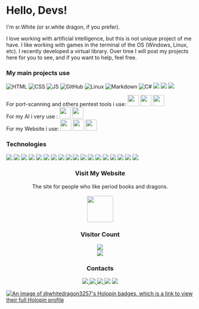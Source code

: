 # Hello, Devs!

I'm sr.White (or sr.white dragon, if you prefer).

I love working with artificial intelligence, but this is not unique project of me have. I like working with games in the terminal of the OS (Windows, Linux, etc). I recently developed a virtual library. 
Over time I will post my projects here for you to see, and if you want to help, feel free.

### **My main projects use**

![HTML](https://img.shields.io/badge/-HTML-000?&logo=html5&style=for-the-badge)
![CSS](https://img.shields.io/badge/-CSS-000?&logo=css3&logoColor=1572B6&style=for-the-badge)
![JS](https://img.shields.io/badge/-JS-000?&logo=javascript&logoColor=yellow&style=for-the-badge)
![GitHub](https://img.shields.io/badge/-GitHub-000?&logo=GitHub&style=for-the-badge)
![Linux](https://img.shields.io/badge/-Linux-000?&logo=linux&style=for-the-badge)
![Markdown](https://img.shields.io/badge/-Markdown-000?&logo=markdown&style=for-the-badge)
![C#](https://img.shields.io/badge/-Csharp-000?&logo=csharp&logoColor=purple&color=black&style=for-the-badge)
<img src="https://img.shields.io/badge/C%2B%2B-00599C?style=for-the-badge&logo=c%2B%2B&logoColor=blue&color=black"/>
<img loading="lazy" src="https://img.shields.io/badge/Arduino-00979D?style=for-the-badge&logo=Arduino&logoColor=white">
<img src="https://img.shields.io/badge/Weights_&_Biases-FFBE00?style=for-the-badge&logo=WeightsAndBiases&logoColor=yellow&color=black"/>

For port-scanning and others pentest tools i use: <img loading="lazy" src="https://cdn.jsdelivr.net/gh/devicons/devicon/icons/java/java-original.svg" width="30" height="30"/>  <img src="https://cdn.jsdelivr.net/gh/devicons/devicon@latest/icons/cassandra/cassandra-original.svg" width="30" height="30"/> <img src="https://cdn.jsdelivr.net/gh/devicons/devicon@latest/icons/redhat/redhat-plain.svg" width="30" height="30" /> <br>
For my AI i very use : <img src="https://cdn.jsdelivr.net/gh/devicons/devicon@latest/icons/cplusplus/cplusplus-original.svg" width="30" height="30"/>
 <img src="https://cdn.jsdelivr.net/gh/devicons/devicon@latest/icons/arduino/arduino-original.svg" width="30" height="30" />  
 For my Website i use: <img src="https://cdn.jsdelivr.net/gh/devicons/devicon@latest/icons/html5/html5-original.svg" width="30" height="30" /> <img src="https://cdn.jsdelivr.net/gh/devicons/devicon@latest/icons/javascript/javascript-original.svg" width="30" height="30" /> 
            <img src="https://cdn.jsdelivr.net/gh/devicons/devicon@latest/icons/css3/css3-original.svg" width="30" height="30"/> 

### Technologies
<div display="inline">
    <img loading="lazy" src="https://img.shields.io/badge/Arduino_IDE-00979D?style=for-the-badge&logo=arduino&logoColor=white">
    <img loading="lazy" src="https://img.shields.io/badge/Visual_Studio-5C2D91?style=for-the-badge&logo=visual%20studio&logoColor=white">
    <img loading="lazy" src="https://img.shields.io/badge/Eclipse-2C2255?style=for-the-badge&logo=eclipse&logoColor=white">
    <img loading="lazy" src="https://img.shields.io/badge/Android-3DDC84?style=for-the-badge&logo=android&logoColor=white">
    <img loading="lazy" src="https://img.shields.io/badge/Kali_Linux-557C94?style=for-the-badge&logo=kali-linux&logoColor=white">
    <img loading="lazy" src="https://img.shields.io/badge/Windows-0078D6?style=for-the-badge&logo=windows&logoColor=white">
    <img loading="lazy" src="https://img.shields.io/badge/Arduino-00979D?style=for-the-badge&logo=Arduino&logoColor=white">
    <img src="https://img.shields.io/badge/Lua-2C2D72?style=for-the-badge&logo=lua&logoColor=white"/>
    <img loading="lazy" src="https://img.shields.io/badge/GNU%20Bash-4EAA25?style=for-the-badge&logo=GNU%20Bash&logoColor=white">
    <img src="https://img.shields.io/badge/VirtualBox-21416b?style=for-the-badge&logo=VirtualBox&logoColor=white"/>
    <img src="	https://img.shields.io/badge/Red%20Hat-EE0000?style=for-the-badge&logo=redhat&logoColor=white"/>
    <img src="https://img.shields.io/badge/Python-FFD43B?style=for-the-badge&logo=python&logoColor=blue"/>
    <img src="https://img.shields.io/badge/apache%20netbeans-1B6AC6?style=for-the-badge&logo=apache%20netbeans%20IDE&logoColor=white"/>
    <img src="https://img.shields.io/badge/.NET-512BD4?style=for-the-badge&logo=dotnet&logoColor=white"/>
    <img src="https://img.shields.io/badge/Oracle-F80000?style=for-the-badge&logo=Oracle&logoColor=white"/>
    <img src="https://img.shields.io/badge/PostgreSQL-316192?style=for-the-badge&logo=postgresql&logoColor=white"/>
    <img src="https://img.shields.io/badge/MariaDB-003545?style=for-the-badge&logo=mariadb&logoColor=white"/>
    <img src="https://img.shields.io/badge/Weights_&_Biases-FFBE00?style=for-the-badge&logo=WeightsAndBiases&logoColor=white"/>
</div>

<div align="center">
 <h3>Visit My Website</h3>
 <p>The site for people who like period books and dragons. <br>
     <a href="https://cvinicius369.github.io/BlackDragon"> 
        <br> <img align="center" src="https://cvinicius369.github.io/BlackDragon/images/iconaba.jpg" width="70" height="70"/> 
     <a/>
 </p>
</div>

<div align="center">
    <h3> Visitor Count</h3>
    <img src="https://profile-counter.glitch.me/whitedragon3257/count.svg" align="center"><br>
    <img src="https://user-images.githubusercontent.com/51807726/195896676-6a4f13fa-1d69-49f1-abda-ae3df1cdf54b.gif">
</div>

<div align="center">
    <h3> Contacts </h3>
    <a href="https://instagram.com/seu-usuário-instagram-aqui" target="_blank">
        <img loading="lazy" src="https://img.shields.io/badge/-Instagram-%23E4405F?style=for-the-badge&logo=instagram&logoColor=white" target="_blank">
    </a>
    <a href = "mailto:whitedragon36915@gmail.com">
        <img loading="lazy" src="https://img.shields.io/badge/Gmail-D14836?style=for-the-badge&logo=gmail&logoColor=white" target="_blank">
    </a>
    <a href = "wa.me/5562993882350">
        <img loading="lazy" src="https://img.shields.io/badge/WhatsApp-25D366?style=for-the-badge&logo=whatsapp&logoColor=white">
    </a>
    <a>
         <img loading="lazy" src="https://img.shields.io/badge/website-000000?style=for-the-badge&logo=About.me&logoColor=white&color=darkred">
    </a>
    <a>
          <img loading="lazy" src="https://img.shields.io/badge/GitHub-100000?style=for-the-badge&logo=github&logoColor=white">
    </a>
</div>

[![An image of @whitedragon3257's Holopin badges, which is a link to view their full Holopin profile](https://holopin.me/whitedragon3257)](https://holopin.io/@whitedragon3257)
